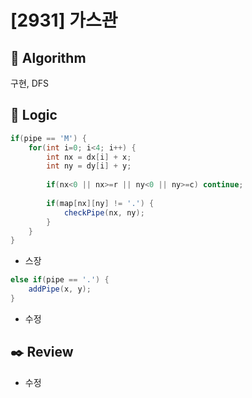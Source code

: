 # [2931] 가스관

## :pushpin: **Algorithm**

구현, DFS

## :round_pushpin: **Logic**

```java
if(pipe == 'M') {
    for(int i=0; i<4; i++) {
        int nx = dx[i] + x;
        int ny = dy[i] + y;
        
        if(nx<0 || nx>=r || ny<0 || ny>=c) continue;
        
        if(map[nx][ny] != '.') {            	
            checkPipe(nx, ny);
        }
    }
}
```

- 스장

```java
else if(pipe == '.') {
    addPipe(x, y);
}
```

- 수정
## :black_nib: **Review**
- 수정